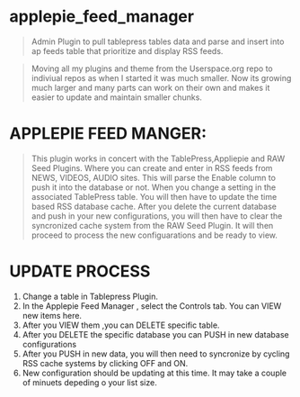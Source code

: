 # applepie_feed_manager
> Admin Plugin to pull tablepress tables data and parse and insert into ap feeds table that prioritize and display RSS feeds.

>   Moving all my plugins and theme from the Userspace.org repo to indiviual repos as when I started it was much smaller.
> Now its growing much larger and many parts can work on their own and makes it easier to update and maintain smaller chunks.

# APPLEPIE FEED MANGER:

>  This plugin works in concert with the TablePress,Appliepie and RAW Seed Plugins. Where you can create
>  and enter in RSS feeds from NEWS, VIDEOS, AUDIO sites. This will parse the Enable column to push it into
>  the database or not. When you change a setting in the associated TablePress table. You will then have to
>  update the time based RSS database cache.  After you delete the current database and push in your new
>  configurations, you will then have to clear the syncronized cache system from the RAW Seed Plugin. It will
>  then proceed to process the new configuarations and be ready to view.

# UPDATE PROCESS

 1. Change a table in Tablepress Plugin.
 2. In the Applepie Feed Manager , select the Controls tab. You can  VIEW new items here.
 3. After you VIEW them ,you can DELETE specific table.
 4. After you DELETE the specific database you can PUSH in new database configurations
 5. After you PUSH in new data, you will then need to syncronize by cycling RSS cache systems by clicking OFF and ON.
 6. New configuration should be updating at this time. It may take a couple of minuets depeding o your list size.


